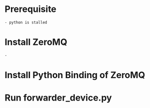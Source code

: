 # Prerequisite
    - python is stalled

# Install ZeroMQ
    - 
# Install Python Binding of ZeroMQ

# Run forwarder_device.py